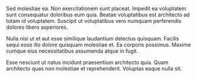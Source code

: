 Sed molestiae ea. Non exercitationem sunt placeat. Impedit ea voluptatem sunt consequatur doloribus eum quia. Beatae voluptatibus est architecto ad totam id voluptatem. Suscipit ut voluptatibus vero numquam perferendis dolores libero asperiores.
 Nulla nisi ut et aut esse similique laudantium delectus quisquam. Facilis sequi esse illo dolore quisquam molestiae et. Ea corporis possimus. Maxime cumque eius necessitatibus assumenda atque in fugit.
 Esse nesciunt ut natus incidunt praesentium architecto quia. Quam architecto quas non molestiae et reprehenderit. Voluptas eaque nulla sit.